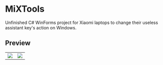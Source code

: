 # MiXTools

Unfinished C# WinForms project for Xiaomi laptops to change their useless assistant key's action on Windows.

## Preview
<table>
    <tr>
        <td><img src="https://user-images.githubusercontent.com/82838337/174921319-930331da-8483-4a17-9252-93d2d030327c.png"></td>
        <td><img src="https://user-images.githubusercontent.com/82838337/174921327-59d180b3-8f37-4e6f-a370-88ca3f3285e5.png"></td>
    </tr>
</table>
